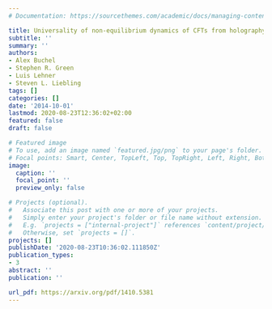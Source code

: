 ```yaml
---
# Documentation: https://sourcethemes.com/academic/docs/managing-content/

title: Universality of non-equilibrium dynamics of CFTs from holography
subtitle: ''
summary: ''
authors:
- Alex Buchel
- Stephen R. Green
- Luis Lehner
- Steven L. Liebling
tags: []
categories: []
date: '2014-10-01'
lastmod: 2020-08-23T12:36:02+02:00
featured: false
draft: false

# Featured image
# To use, add an image named `featured.jpg/png` to your page's folder.
# Focal points: Smart, Center, TopLeft, Top, TopRight, Left, Right, BottomLeft, Bottom, BottomRight.
image:
  caption: ''
  focal_point: ''
  preview_only: false

# Projects (optional).
#   Associate this post with one or more of your projects.
#   Simply enter your project's folder or file name without extension.
#   E.g. `projects = ["internal-project"]` references `content/project/deep-learning/index.md`.
#   Otherwise, set `projects = []`.
projects: []
publishDate: '2020-08-23T10:36:02.111850Z'
publication_types:
- 3
abstract: ''
publication: ''

url_pdf: https://arxiv.org/pdf/1410.5381
---
```

